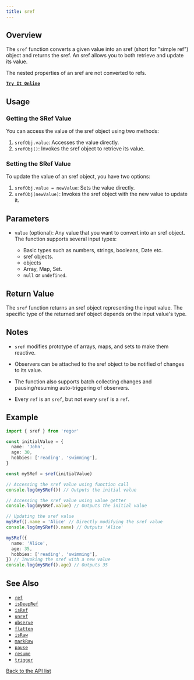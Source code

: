 ```yaml
---
title: sref
---
```



## Overview

The `sref` function converts a given value into an sref (short for "simple ref") object and returns the sref. An sref allows you to both retrieve and update its value.

The nested properties of an sref are not converted to refs.

[**`Try It Online`**](https://stackblitz.com/edit/regor-sample-ref?file=index.ts)

## Usage

### Getting the SRef Value

You can access the value of the sref object using two methods:

1. `srefObj.value`: Accesses the value directly.
2. `srefObj()`: Invokes the sref object to retrieve its value.

### Setting the SRef Value

To update the value of an sref object, you have two options:

1. `srefObj.value = newValue`: Sets the value directly.
2. `srefObj(newValue)`: Invokes the sref object with the new value to update it.

## Parameters

- `value` (optional): Any value that you want to convert into an sref object. The function supports several input types:

  - Basic types such as numbers, strings, booleans, Date etc.
  - sref objects.
  - objects
  - Array, Map, Set.
  - `null` or `undefined`.

## Return Value

The `sref` function returns an sref object representing the input value. The specific type of the returned sref object depends on the input value's type.

## Notes

- `sref` modifies prototype of arrays, maps, and sets to make them reactive.

- Observers can be attached to the sref object to be notified of changes to its value.

- The function also supports batch collecting changes and pausing/resuming auto-triggering of observers.
- Every `ref` is an `sref`, but not every `sref` is a `ref`.

## Example

```ts
import { sref } from 'regor'

const initialValue = {
  name: 'John',
  age: 30,
  hobbies: ['reading', 'swimming'],
}

const mySRef = sref(initialValue)

// Accessing the sref value using function call
console.log(mySRef()) // Outputs the initial value

// Accessing the sref value using value getter
console.log(mySRef.value) // Outputs the initial value

// Updating the sref value
mySRef().name = 'Alice' // Directly modifying the sref value
console.log(mySRef().name) // Outputs 'Alice'

mySRef({
  name: 'Alice',
  age: 35,
  hobbies: ['reading', 'swimming'],
}) // Invoking the sref with a new value
console.log(mySRef().age) // Outputs 35
```

## See Also

- [`ref`](../ref.md)
- [`isDeepRef`](../isDeepRef.md)
- [`isRef`](../isRef.md)
- [`unref`](../unref.md)
- [`observe`](../observe.md)
- [`flatten`](../flatten.md)
- [`isRaw`](../isRaw.md)
- [`markRaw`](../markRaw.md)
- [`pause`](../pause.md)
- [`resume`](../resume.md)
- [`trigger`](../trigger.md)

[Back to the API list](../regor-api.md)
